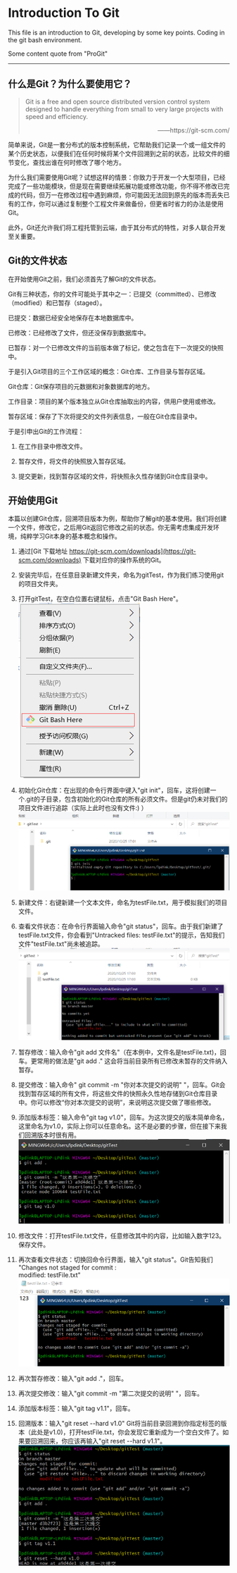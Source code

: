 # Introduction To Git 

This file is an introduction to Git, developing by some key points. Coding in the git bash environment. 

Some content quote from "ProGit"

* * *

## 什么是Git？为什么要使用它？

> Git is a free and open source distributed version control system designed to handle everything from small to very large projects with speed and efficiency.
> <p align="right">——https://git-scm.com/</p>

简单来说，Git是一套分布式的版本控制系统，它帮助我们记录一个或一组文件的某个历史状态，以便我们在任何时候将某个文件回溯到之前的状态，比较文件的细节变化，查找出谁在何时修改了哪个地方。

为什么我们需要使用Git呢？试想这样的情景：你致力于开发一个大型项目，已经完成了一些功能模块，但是现在需要继续拓展功能或修改功能，你不得不修改已完成的代码，但万一在修改过程中遇到麻烦，你可能因无法回到原先的版本而丢失已有的工作，你可以通过复制整个工程文件来做备份，但更省时省力的办法是使用Git。

此外，Git还允许我们将工程托管到云端，由于其分布式的特性，对多人联合开发至关重要。

## Git的文件状态
在开始使用Git之前，我们必须首先了解Git的文件状态。

Git有三种状态，你的文件可能处于其中之一：已提交（committed）、已修改（modified）和已暂存（staged）。

已提交：数据已经安全地保存在本地数据库中。

已修改：已经修改了文件，但还没保存到数据库中。

已暂存：对一个已修改文件的当前版本做了标记，使之包含在下一次提交的快照中。

于是引入Git项目的三个工作区域的概念：Git仓库、工作目录与暂存区域。

Git仓库：Git保存项目的元数据和对象数据库的地方。

工作目录：项目的某个版本独立从Git仓库抽取出的内容，供用户使用或修改。

暂存区域：保存了下次将提交的文件列表信息，一般在Git仓库目录中。


于是引申出Git的工作流程：

1. 在工作目录中修改文件。

2. 暂存文件，将文件的快照放入暂存区域。

3. 提交更新，找到暂存区域的文件，将快照永久性存储到Git仓库目录中。

## 开始使用Git
本篇以创建Git仓库，回溯项目版本为例，帮助你了解git的基本使用。我们将创建一个文件，修改它，之后用Git返回它修改之前的状态。你无需考虑集成开发环境，纯粹学习Git本身的基本概念和操作。

1. 通过[Git 下载地址 https://git-scm.com/downloads](https://git-scm.com/downloads)
下载对应你的操作系统的Git。

2. 安装完毕后，在任意目录新建文件夹，命名为gitTest，作为我们练习使用git的项目文件夹。

3. 打开gitTest，在空白位置右键鼠标，点击"Git Bash Here"。
![diff in powershell](images/open_git_bash.PNG)
4. 初始化Git仓库：在出现的命令行界面中键入"git init"，回车，这将创建一个.git的子目录，包含初始化的Git仓库的所有必须文件。但是git仍未对我们的项目文件进行追踪（实际上此时也没有文件:) ）
![diff in powershell](images/git_init.PNG)
5. 新建文件：右键新建一个文本文件，命名为testFile.txt，用于模拟我们的项目文件。

6. 查看文件状态：在命令行界面输入命令"git status"，回车。由于我们新建了testFile.txt文件，你会看到"Untracked files: testFile.txt"的提示，告知我们文件"testFile.txt"尚未被追踪。
![diff in powershell](images/git_status.PNG)
7. 暂存修改：输入命令"git add 文件名"（在本例中，文件名是testFile.txt)，回车。更常用的做法是"git add ." 这会将当前目录所有已修改未暂存的文件纳入暂存。

8. 提交修改：输入命令" git commit -m "你对本次提交的说明" "，回车。Git会找到暂存区域的所有文件，将这些文件的快照永久性地存储到Git仓库目录中。你可以修改“你对本次提交的说明”，来说明这次提交做了哪些修改。

9. 添加版本标签：输入命令"git tag v1.0"，回车。为这次提交的版本简单命名，这里命名为v1.0，实际上你可以任意命名。这不是必要的步骤，但在接下来我们回溯版本时很有用。
![diff in powershell](images/add_commit_tag.PNG)
10. 修改文件：打开testFile.txt文件，任意修改其中的内容，比如输入数字123。保存文件。

11. 再次查看文件状态：切换回命令行界面，输入"git status"。Git告知我们<br>"Changes not staged for commit : <br>modified:  testFile.txt"
![diff in powershell](images/modified.PNG)
12. 再次暂存修改：输入"git add ."，回车。

13. 再次提交修改：输入"git commit -m "第二次提交的说明" "，回车。

14. 添加版本标签：输入"git tag v1.1"，回车。

15. 回溯版本：输入"git reset --hard v1.0" Git将当前目录回溯到你指定标签的版本（此处是v1.0)，打开testFile.txt，你会发现它重新成为一个空白文件了。如果要回溯回来，你应该再输入"git reset --hard v1.1"。
![diff in powershell](images/reset.PNG)


